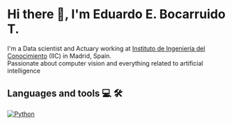 # Hi there 👋, I'm Eduardo E. Bocarruido T.

I'm a Data scientist and Actuary working at [Instituto de Ingeniería del Conocimiento](https://www.iic.uam.es/) (IIC) in Madrid, Spain.  
Passionate about computer vision and everything related to artificial intelligence

## Languages and tools 💻 :hammer_and_wrench:
<p>
  <a href="https://www.python.org/"><img alt="Python" src="https://img.shields.io/badge/Python%20-%2314354C.svg?logo=python&logoColor=white"></a>
</p>
<!--
**ediboc/ediboc** is a ✨ _special_ ✨ repository because its `README.md` (this file) appears on your GitHub profile.

Here are some ideas to get you started:

- 🔭 I’m currently working on ...
- 🌱 I’m currently learning ...
- 👯 I’m looking to collaborate on ...
- 🤔 I’m looking for help with ...
- 💬 Ask me about ...
- 📫 How to reach me: ...
- 😄 Pronouns: ...
- ⚡ Fun fact: ...
-->
